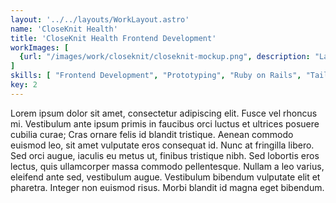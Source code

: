 ```yaml
---
layout: '../../layouts/WorkLayout.astro'
name: 'CloseKnit Health'
title: 'CloseKnit Health Frontend Development'
workImages: [
  {url: "/images/work/closeknit/closeknit-mockup.png", description: "Landing page and dashboard elements"}
]
skills: [ "Frontend Development", "Prototyping", "Ruby on Rails", "Tailwind", "Healthcare"]
key: 2
---
```


Lorem ipsum dolor sit amet, consectetur adipiscing elit. Fusce vel rhoncus mi. Vestibulum ante ipsum primis in faucibus orci luctus et ultrices posuere cubilia curae; Cras ornare felis id blandit tristique. Aenean commodo euismod leo, sit amet vulputate eros consequat id. Nunc at fringilla libero. Sed orci augue, iaculis eu metus ut, finibus tristique nibh. Sed lobortis eros lectus, quis ullamcorper massa commodo pellentesque. Nullam a leo varius, eleifend ante sed, vestibulum augue. Vestibulum bibendum vulputate elit et pharetra. Integer non euismod risus. Morbi blandit id magna eget bibendum.